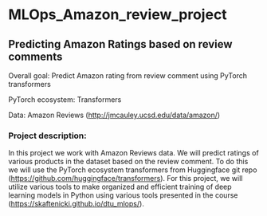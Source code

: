 # MLOps_Amazon_review_project

## Predicting Amazon Ratings based on review comments

Overall goal: Predict Amazon rating from review comment using PyTorch transformers

PyTorch ecosystem: Transformers

Data: Amazon Reviews (http://jmcauley.ucsd.edu/data/amazon/)

### Project description:
In this project we work with Amazon Reviews data. We will predict ratings of various products in the dataset based on the review comment. To do this we will use the PyTorch ecosystem transformers from Huggingface git repo (https://github.com/huggingface/transformers). For this project, we will utilize various tools to make organized and efficient training of deep learning models in Python using various tools presented in the course (https://skaftenicki.github.io/dtu_mlops/).

